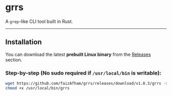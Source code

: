 # grrs

A `grep`-like CLI tool built in Rust.

---

##  Installation

You can download the latest **prebuilt Linux binary** from the [Releases](https://github.com/faizAfham/grrs/releases) section.

###  Step-by-step (No sudo required if `/usr/local/bin` is writable):

```bash
wget https://github.com/faizAfham/grrs/releases/download/v1.0.3/grrs -O /usr/local/bin/grrs
chmod +x /usr/local/bin/grrs

